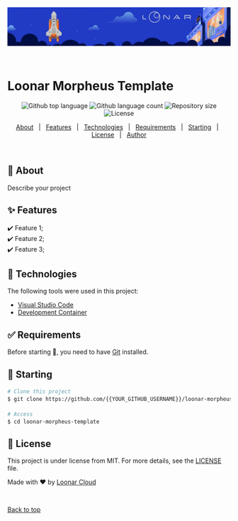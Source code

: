 <div align="center" id="top">
  <img src="./assets/images/loonarbr_cover.jpeg" alt="Loonar Morpheus Template" />

  &#xa0;

  <!-- <a href="https://loonarmorpheustemplate.netlify.app">Demo</a> -->
</div>

# Loonar Morpheus Template

<p align="center">
  <img alt="Github top language" src="https://img.shields.io/github/languages/top/{{YOUR_GITHUB_USERNAME}}/loonar-morpheus-template?color=56BEB8">

  <img alt="Github language count" src="https://img.shields.io/github/languages/count/{{YOUR_GITHUB_USERNAME}}/loonar-morpheus-template?color=56BEB8">

  <img alt="Repository size" src="https://img.shields.io/github/repo-size/{{YOUR_GITHUB_USERNAME}}/loonar-morpheus-template?color=56BEB8">

  <img alt="License" src="https://img.shields.io/github/license/{{YOUR_GITHUB_USERNAME}}/loonar-morpheus-template?color=56BEB8">

  <!-- <img alt="Github issues" src="https://img.shields.io/github/issues/{{YOUR_GITHUB_USERNAME}}/loonar-morpheus-template?color=56BEB8" /> -->

  <!-- <img alt="Github forks" src="https://img.shields.io/github/forks/{{YOUR_GITHUB_USERNAME}}/loonar-morpheus-template?color=56BEB8" /> -->

  <!-- <img alt="Github stars" src="https://img.shields.io/github/stars/{{YOUR_GITHUB_USERNAME}}/loonar-morpheus-template?color=56BEB8" /> -->
</p>

<!-- Status -->

<!-- <h4 align="center"> 
	🚧  Loonar Morpheus Template 🚀 Under construction...  🚧
</h4> 

<hr> -->

<p align="center">
  <a href="#dart-about">About</a> &#xa0; | &#xa0;
  <a href="#sparkles-features">Features</a> &#xa0; | &#xa0;
  <a href="#rocket-technologies">Technologies</a> &#xa0; | &#xa0;
  <a href="#white_check_mark-requirements">Requirements</a> &#xa0; | &#xa0;
  <a href="#checkered_flag-starting">Starting</a> &#xa0; | &#xa0;
  <a href="#memo-license">License</a> &#xa0; | &#xa0;
  <a href="https://github.com/{{YOUR_GITHUB_USERNAME}}" target="_blank">Author</a>
</p>

<br>

## :dart: About

Describe your project

## :sparkles: Features

:heavy_check_mark: Feature 1;\
:heavy_check_mark: Feature 2;\
:heavy_check_mark: Feature 3;

## :rocket: Technologies

The following tools were used in this project:

- [Visual Studio Code](https://code.visualstudio.com/)
- [Development Container](https://containers.dev/)

## :white_check_mark: Requirements

Before starting :checkered_flag:, you need to have [Git](https://git-scm.com) installed.

## :checkered_flag: Starting

```bash
# Clone this project
$ git clone https://github.com/{{YOUR_GITHUB_USERNAME}}/loonar-morpheus-template

# Access
$ cd loonar-morpheus-template

```

## :memo: License

This project is under license from MIT. For more details, see the [LICENSE](LICENSE.md) file.

Made with :heart: by <a href="https://loonar.cloud" target="_blank">Loonar Cloud</a>

&#xa0;

<a href="#top">Back to top</a>
